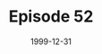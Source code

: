 ---
layout: podcast
title: Episode 52 
number: 52
subtitle: 
summary: 
date: 1999-12-31
location: https://dl.dropboxusercontent.com/s/jafr7z1s4xhuhuh/watir_podcast_52.mp3?dl=0
size: 26,742,104
duration: 27:51
---